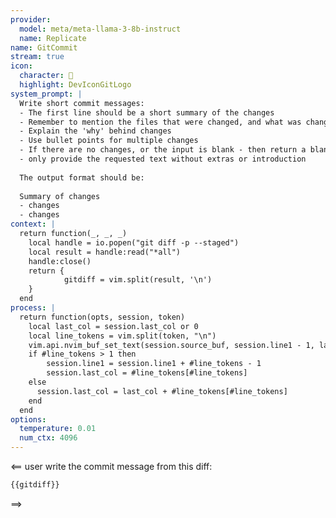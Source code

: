 ```yaml
---
provider:
  model: meta/meta-llama-3-8b-instruct
  name: Replicate
name: GitCommit
stream: true
icon:
  character: 󰊢
  highlight: DevIconGitLogo
system_prompt: |
  Write short commit messages:
  - The first line should be a short summary of the changes
  - Remember to mention the files that were changed, and what was changed
  - Explain the 'why' behind changes
  - Use bullet points for multiple changes
  - If there are no changes, or the input is blank - then return a blank string
  - only provide the requested text without extras or introduction
  
  The output format should be:
  
  Summary of changes
  - changes
  - changes
context: |
  return function(_, _, _)
    local handle = io.popen("git diff -p --staged")
    local result = handle:read("*all")
    handle:close()
    return {
            gitdiff = vim.split(result, '\n')
    }
  end
process: |
  return function(opts, session, token)
    local last_col = session.last_col or 0
    local line_tokens = vim.split(token, "\n")
    vim.api.nvim_buf_set_text(session.source_buf, session.line1 - 1, last_col, - 1, -1, line_tokens)
    if #line_tokens > 1 then
        session.line1 = session.line1 + #line_tokens - 1
        session.last_col = #line_tokens[#line_tokens]
    else
      session.last_col = last_col + #line_tokens[#line_tokens]
    end
  end
options:
  temperature: 0.01
  num_ctx: 4096
---
```


<== user
write the commit message from this diff:

```diff
{{gitdiff}}
```

==>

